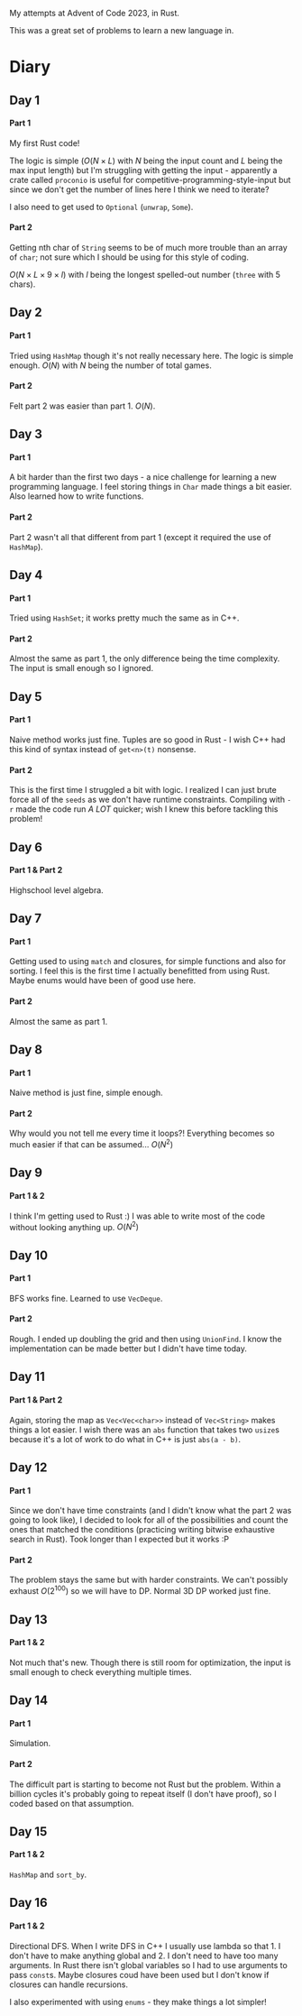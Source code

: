 My attempts at Advent of Code 2023, in Rust.

This was a great set of problems to learn a new language in. 

# Diary
## Day 1
#### Part 1
My first Rust code! 

The logic is simple ($O(N\times L)$ with $N$ being the input count and $L$ being the max input length) but I'm struggling with getting the input - apparently a crate called `proconio` is useful for competitive-programming-style-input but since we don't get the number of lines here I think we need to iterate?

I also need to get used to `Optional` (`unwrap`, `Some`).

#### Part 2
Getting nth char of `String` seems to be of much more trouble than an array of `char`; not sure which I should be using for this style of coding.

$O(N \times L \times 9 \times l)$ with $l$ being the longest spelled-out number (`three` with 5 chars).

## Day 2
#### Part 1
Tried using `HashMap` though it's not really necessary here. The logic is simple enough. $O(N)$ with $N$ being the number of total games.

#### Part 2
Felt part 2 was easier than part 1. $O(N)$.

## Day 3
#### Part 1
A bit harder than the first two days - a nice challenge for learning a new programming language. I feel storing things in `Char` made things a bit easier. Also learned how to write functions.

#### Part 2
Part 2 wasn't all that different from part 1 (except it required the use of `HashMap`).

## Day 4
#### Part 1
Tried using `HashSet`; it works pretty much the same as in C++.

#### Part 2
Almost the same as part 1, the only difference being the time complexity. The input is small enough so I ignored.

## Day 5
#### Part 1
Naive method works just fine. Tuples are so good in Rust - I wish C++ had this kind of syntax instead of `get<n>(t)` nonsense.

#### Part 2
This is the first time I struggled a bit with logic. I realized I can just brute force all of the `seeds` as we don't have runtime constraints. Compiling with `-r` made the code run _A LOT_ quicker; wish I knew this before tackling this problem! 

## Day 6
#### Part 1 & Part 2
Highschool level algebra.

## Day 7
#### Part 1
Getting used to using `match` and closures, for simple functions and also for sorting. I feel this is the first time I actually benefitted from using Rust. Maybe enums would have been of good use here.

#### Part 2
Almost the same as part 1.

## Day 8
#### Part 1
Naive method is just fine, simple enough.

#### Part 2
Why would you not tell me every time it loops?! Everything becomes so much easier if that can be assumed... $O(N^2)$

## Day 9
#### Part 1 & 2
I think I'm getting used to Rust :) I was able to write most of the code without looking anything up. $O(N^2)$

## Day 10
#### Part 1
BFS works fine. Learned to use `VecDeque`.

#### Part 2
Rough. I ended up doubling the grid and then using `UnionFind`. I know the implementation can be made better but I didn't have time today.

## Day 11
#### Part 1 & Part 2
Again, storing the map as `Vec<Vec<char>>` instead of `Vec<String>` makes things a lot easier. I wish there was an `abs` function that takes two `usize`s because it's a lot of work to do what in C++ is just `abs(a - b)`.

## Day 12
#### Part 1
Since we don't have time constraints (and I didn't know what the part 2 was going to look like), I decided to look for all of the possibilities and count the ones that matched the conditions (practicing writing bitwise exhaustive search in Rust). Took longer than I expected but it works :P

#### Part 2
The problem stays the same but with harder constraints. We can't possibly exhaust $O(2^{100})$ so we will have to DP. Normal 3D DP worked just fine.

## Day 13
#### Part 1 & 2
Not much that's new. Though there is still room for optimization, the input is small enough to check everything multiple times. 

## Day 14
#### Part 1
Simulation.

#### Part 2
The difficult part is starting to become not Rust but the problem. Within a billion cycles it's probably going to repeat itself (I don't have proof), so I coded based on that assumption.

## Day 15
#### Part 1 & 2
`HashMap` and `sort_by`. 

## Day 16
#### Part 1 & 2
Directional DFS. When I write DFS in C++ I usually use lambda so that 1. I don't have to make anything global and 2. I don't need to have too many arguments. In Rust there isn't global variables so I had to use arguments to pass `const`s. Maybe closures coud have been used but I don't know if closures can handle recursions.

I also experimented with using `enums` - they make things a lot simpler!